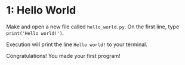 # 1: Hello World

Make and open a new file called `hello_world.py`. On the first line, type `print('Hello world!')`.

Execution will print the line `Hello world!` to your terminal.

Congratulations! You made your first program!
